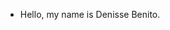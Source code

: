 - Hello, my name is Denisse Benito.

<!---
Denisse030/Denisse030 is a ✨ special ✨ repository because its `README.md` (this file) appears on your GitHub profile.
You can click the Preview link to take a look at your changes.
--->
